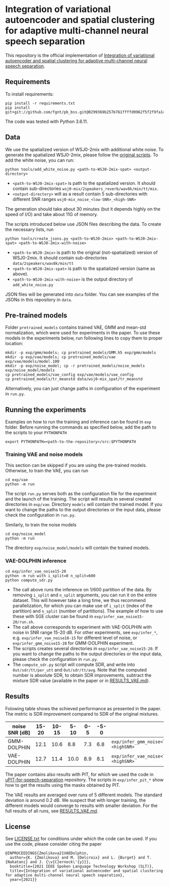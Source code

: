 # Integration of variational autoencoder and spatial clustering for adaptive multi-channel neural speech separation

This repository is the official implementation of [Integration of variational autoencoder and spatial clustering for adaptive multi-channel neural speech separation](https://arxiv.org/abs/2030.12345).

## Requirements

To install requirements:
```
pip install -r requirements.txt
pip install git+git://github.com/fgnt/pb_bss.git@0299369b257b761ffffd9962f5f2f9fa14dd43c4
```
The code was tested with Python 3.6.11.

## Data
We use the spatialized version of WSJ0-2mix with additional white noise. To generate the spatialized WSJ0-2mix, please follow the [original scripts](http://www.merl.com/demos/deep-clustering). To add the white noise, you can run:
```
python tools/add_white_noise.py <path-to-WSJ0-2mix-spat> <output-directory>
```
- `<path-to-WSJ0-2mix-spat>` is path to the spatialized version. It should contain sub-directories `wsj0-mix/2speakers_reverb/wav8k/min/tt/mix`.
- `<output-directory>` will as a result contain 5 sub-directories with different SNR ranges `wsj0-mix_noise_<low-SNR>_<high-SNR>`

The generation should take about 30 minutes (but it depends highly on the speed of I/O) and take about 11G of memory.

The scripts introduced below use JSON files describing the data. To create the necessary lists, run
```
python tools/create_jsons.py <path-to-WSJ0-2mix> <path-to-WSJ0-2mix-spat> <path-to-WSJ0-2mix-with-noise>
```
- `<path-to-WSJ0-2mix>` is path to the original (not-spatialized) version of WSJ0-2mix. It should contain sub-directories `data/2speakers/wav8k/min/tt`
- `<path-to-WSJ0-2mix-spat>` is path to the spatialized version (same as above).
- `<path-to-WSJ0-2mix-with-noise>` is the output directory of `add_white_noise.py`

JSON files will be generated into `data` folder. You can see examples of the JSONs in this repository in `data`.

## Pre-trained models
Folder `pretrained_models` contains trained VAE, GMM and mean-std normalization, which were used for experiments in the paper. To use these models in the experiments below, run following lines to copy them to proper location:
```
mkdir -p exp/gmm/models; cp pretrained_models/GMM.h5 exp/gmm/models
mkdir -p exp/vae/models; cp pretrained_models/vae exp/vae/models/model.100
mkdir -p exp/noise_model; cp -r pretrained_models/noise_models exp/noise_model/models
cp pretrained_models/vae_config exp/vae/models/vae_config
cp pretrained_models/tr_meanstd data/wsj0-mix_spat/tr_meanstd
```
Alternatively, you can just change paths in configuration of the experiment in `run.py`.

## Running the experiments
Examples on how to run the training and inference can be found in `exp` folder. Before running the commands as specified below, add the path to the scripts to your `PYTHONPATH`
```
export PYTHONPATH=<path-to-the-repository>/src:$PYTHONPATH
```

### Training VAE and noise models
This section can be skipped if you are using the pre-trained models. Otherwise, to train the VAE, you can run
```
cd exp/vae
python -m run
```
The script `run.py` serves both as the configuration file for the experiment and the launch of the training. The script will results in several created directories in `exp/vae`. Directory `models` will contain the trained model. If you want to change the paths to the output directories or the input data, please check the configuration in `run.py`.

Similarly, to train the noise models
```
cd exp/noise_model
python -m run
```
The directory `exp/noise_model/models` will contain the trained models.

### VAE-DOLPHIN inference
```
cd exp/infer_vae_noise15-20
python -m run with i_split=0 n_split=600
python compute_sdr.py
```
- The call above runs the inference on 1/600 partition of the data. By removing `i_split` and `n_split` arguments, you can run it on the entire dataset. This will however take a long time, we thus recommend parallelization, for which you can make use of `i_split` (index of the partition) and `n_split` (number of partitions). The example of how to use these with SGE cluster can be found in `exp/infer_vae_noise15-20/run.sh`.
- The call above corresponds to experiment with VAE-DOLPHIN with noise in SNR range 15-20 dB. For other experiments, see `exp/infer_*`, e.g. `exp/infer_vae_noise10-15` for different level of noise, or `exp/infer_gmm_noise15-20` for GMM-DOLPHIN experiment.
- The scripts creates several directories in `exp/infer_vae_noise15-20`. If you want to change the paths to the output directories or the input data, please check the configuration in `run.py`.
- The `compute_sdr.py` script will compute SDR, and write into `Out/sdr/tt/per_utt` and `Out/sdr/tt/avg`. Note that the computed number is absolute SDR, to obtain SDR improvements, subtract the mixture SDR value (available in the paper or in [RESULTS_VAE.md](RESULTS_VAE.md)).


## Results
Folowing table shows the schieved performance as presented in the paper. The metric is SDR improvement compared to SDR of the original mixtures.

| noise SNR [dB] | 15-20 | 10-15 | 5-10 | 0-5  | -5-0 |                                             |
|----------------|-------|-------|------|------|------|---------------------------------------------|
| GMM-DOLPHIN    | 12.1  | 10.6  | 8.8  | 7.3  | 6.8  | `exp/infer_gmm_noise<lowSNR>-<highSNR>`     |
| VAE-DOLPHIN    | 12.7  | 11.4  | 10.0 | 8.9  | 8.1  | `exp/infer_vae_noise<lowSNR>-<highSNR>`     |

The paper contains also results with PIT, for which we used the code in [uPIT-for-speech-separation](https://github.com/funcwj/uPIT-for-speech-separation) repository. The scripts in `exp/infer_pit_*` show how to get the results using the masks obtained by PIT.

The VAE results are averaged over runs of 5 different models. The standard deviation is around 0.2 dB. We suspect that with longer training, the different models would converge to results with smaller deviation. For the full results of all runs, see [RESULTS_VAE.md](RESULTS_VAE.md).

## License
See [LICENSE.txt](LICENSE.txt) for conditions under which the code can be used. If you use the code, please consider citing the paper
```
@INPROCEEDINGS{Zmolikova21VAEDolphin,
  author={K. {Zmolikova} and M. {Delcroix} and L. {Burget} and T. {Nakatani} and J. {\v{C}ernock\'{y}}},
  booktitle={2021 IEEE Spoken Language Technology Workshop (SLT)}, 
  title={Integration of variational autoencoder and spatial clustering for adaptive multi-channel neural speech separation}, 
  year={2021}}
```
